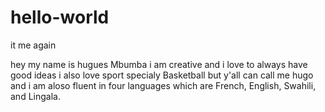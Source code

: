 # hello-world
it me again

hey my name is hugues Mbumba i am creative and i love to always have good ideas 
i also love sport specialy Basketball but y'all can call me hugo and i am aloso fluent
in four languages which are French, English, Swahili, and Lingala.
